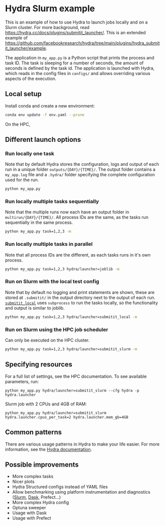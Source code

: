 # Hydra Slurm example

This is an example of how to use Hydra to launch jobs locally and on a Slurm cluster. For more background, read https://hydra.cc/docs/plugins/submitit_launcher/. This is an extended example of https://github.com/facebookresearch/hydra/tree/main/plugins/hydra_submitit_launcher/example.

The application in `my_app.py` is a Python script that prints the process and task ID. The task is sleeping for a number of seconds, the amount of seconds is defined by the task id. The application is launched with Hydra, which reads in the config files in `configs/` and allows overriding various aspects of the execution.

## Local setup

Install conda and create a new environment:

```bash
conda env update -f env.yaml --prune
```

On the HPC, 

## Different launch options

### Run locally one task

Note that by default Hydra stores the configuration, logs and output of each run in a unique folder `outputs/{DAY}/{TIME}/`. The output folder contains a `my_app.log` file and a `.hydra/` folder specifying the complete configuration used for the run.

```bash
python my_app.py
```

### Run locally multiple tasks sequentially

Note that the multiple runs now each have an output folder in `multirun/{DAY}/{TIME}/`. All process IDs are the same, as the tasks run sequentially in the same process.

```bash
python my_app.py task=1,2,3 -m
```

### Run locally multiple tasks in parallel

Note that all process IDs are the different, as each tasks runs in it's own process.

```bash
python my_app.py task=1,2,3 hydra/launcher=joblib -m
```

### Run on Slurm with the local test config

Note that by default no logging and print statements are shown, these are stored at `.submitit/` in the output directory next to the output of each run. [`submitit_local`](https://github.com/facebookincubator/submitit/blob/4cf1462d7216f9dcc530daeb703ce07c37cf9d72/submitit/local/local.py#LL99) uses `subprocess` to run the tasks locally, so the functionality and output is similar to joblib.

```bash
python my_app.py task=1,2,3 hydra/launcher=submitit_local -m
```

### Run on Slurm using the HPC job scheduler

Can only be executed on the HPC cluster.

```bash
python my_app.py task=1,2,3 hydra/launcher=submitit_slurm -m
```

## Specifying resources

For a full list of settings, see the HPC documentation. To see available parameters, run:
```
python my_app.py hydra/launcher=submitit_slurm --cfg hydra -p hydra.launcher
```

Slurm job with 2 CPUs and 4GB of RAM:
```
python my_app.py hydra/launcher=submitit_slurm hydra.launcher.cpus_per_task=2 hydra.launcher.mem_gb=4GB
```

## Common patterns

There are various usage patterns in Hydra to make your life easier. For more information, see the [Hydra documentation](https://hydra.cc/docs/patterns/configuring_experiments/).

## Possible improvements

- More complex tasks
- Nicer plots
- Hydra Structured configs instead of YAML files
- Allow benchmarking using platform instrumentation and diagnostics ([Slurm](https://saeyslab.github.io/dambi-hpc-guide/advanced/benchmarking.html), [Dask](https://docs.dask.org/en/stable/diagnostics-local.html), Prefect...)
- More complex Hydra config
- Optuna sweeper
- Usage with Dask
- Usage with Prefect 